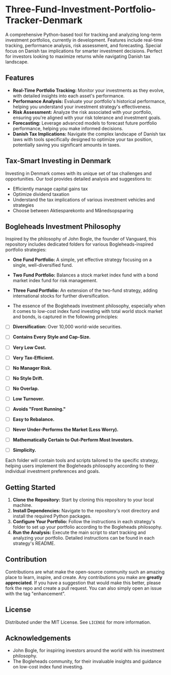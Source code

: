 # Three-Fund-Investment-Portfolio-Tracker-Denmark
A comprehensive Python-based tool for tracking and analyzing long-term investment portfolios, currently in development. Features include real-time tracking, performance analysis, risk assessment, and forecasting. Special focus on Danish tax implications for smarter investment decisions. Perfect for investors looking to maximize returns while navigating Danish tax landscape.

## Features

- **Real-Time Portfolio Tracking:** Monitor your investments as they evolve, with detailed insights into each asset's performance.
- **Performance Analysis:** Evaluate your portfolio's historical performance, helping you understand your investment strategy's effectiveness.
- **Risk Assessment:** Analyze the risk associated with your portfolio, ensuring you're aligned with your risk tolerance and investment goals.
- **Forecasting:** Leverage advanced models to forecast future portfolio performance, helping you make informed decisions.
- **Danish Tax Implications:** Navigate the complex landscape of Danish tax laws with tools specifically designed to optimize your tax position, potentially saving you significant amounts in taxes.

## Tax-Smart Investing in Denmark

Investing in Denmark comes with its unique set of tax challenges and opportunities. Our tool provides detailed analysis and suggestions to:
- Efficiently manage capital gains tax
- Optimize dividend taxation
- Understand the tax implications of various investment vehicles and strategies
- Choose between Aktiesparekonto and Månedsopsparing

## Bogleheads Investment Philosophy

Inspired by the philosophy of John Bogle, the founder of Vanguard, this repository includes dedicated folders for various Bogleheads-inspired portfolio strategies:
- **One Fund Portfolio:** A simple, yet effective strategy focusing on a single, well-diversified fund.
- **Two Fund Portfolio:** Balances a stock market index fund with a bond market index fund for risk management.
- **Three Fund Portfolio:** An extension of the two-fund strategy, adding international stocks for further diversification.

- The essence of the Bogleheads investment philosophy, especially when it comes to low-cost index fund investing with total world stock market and bonds, is captured in the following principles:

- [ ] **Diversification:** Over 10,000 world-wide securities.
- [ ] **Contains Every Style and Cap-Size.**
- [ ] **Very Low Cost.**
- [ ] **Very Tax-Efficient.**
- [ ] **No Manager Risk.**
- [ ] **No Style Drift.**
- [ ] **No Overlap.**
- [ ] **Low Turnover.**
- [ ] **Avoids "Front Running."**
- [ ] **Easy to Rebalance.**
- [ ] **Never Under-Performs the Market (Less Worry).**
- [ ] **Mathematically Certain to Out-Perform Most Investors.**
- [ ] **Simplicity.**


Each folder will contain tools and scripts tailored to the specific strategy, helping users implement the Bogleheads philosophy according to their individual investment preferences and goals.

## Getting Started

1. **Clone the Repository:** Start by cloning this repository to your local machine. 
2. **Install Dependencies:** Navigate to the repository's root directory and install the required Python packages.
3. **Configure Your Portfolio:** Follow the instructions in each strategy's folder to set up your portfolio according to the Bogleheads philosophy.
4. **Run the Analysis:** Execute the main script to start tracking and analyzing your portfolio. Detailed instructions can be found in each strategy's README.

## Contribution

Contributions are what make the open-source community such an amazing place to learn, inspire, and create. Any contributions you make are **greatly appreciated**. If you have a suggestion that would make this better, please fork the repo and create a pull request. You can also simply open an issue with the tag "enhancement".

## License

Distributed under the MIT License. See `LICENSE` for more information.

## Acknowledgements

- John Bogle, for inspiring investors around the world with his investment philosophy.
- The Bogleheads community, for their invaluable insights and guidance on low-cost index fund investing.
